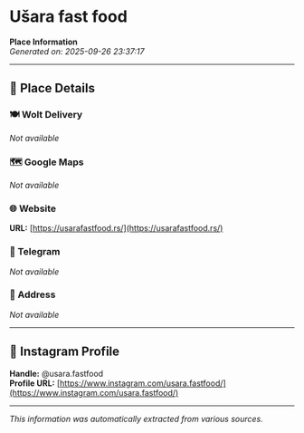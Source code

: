 # Ušara fast food

**Place Information**  
*Generated on: 2025-09-26 23:37:17*

---

## 📍 Place Details

### 🍽️ Wolt Delivery
*Not available*

### 🗺️ Google Maps
*Not available*

### 🌐 Website
**URL:** [https://usarafastfood.rs/](https://usarafastfood.rs/)

### 📱 Telegram
*Not available*

### 📍 Address
*Not available*

---

## 🔗 Instagram Profile

**Handle:** @usara.fastfood  
**Profile URL:** [https://www.instagram.com/usara.fastfood/](https://www.instagram.com/usara.fastfood/)

---

*This information was automatically extracted from various sources.*
